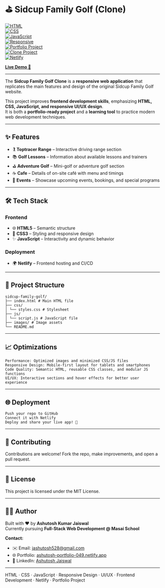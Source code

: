 
# ⛳ Sidcup Family Golf (Clone)

[![HTML](https://img.shields.io/badge/HTML-E34F26?logo=html5&logoColor=white)](https://developer.mozilla.org/en-US/docs/Web/HTML)  
[![CSS](https://img.shields.io/badge/CSS-1572B6?logo=css3&logoColor=white)](https://developer.mozilla.org/en-US/docs/Web/CSS)  
[![JavaScript](https://img.shields.io/badge/JavaScript-F7DF1E?logo=javascript&logoColor=black)](https://developer.mozilla.org/en-US/docs/Web/JavaScript)  
[![Responsive](https://img.shields.io/badge/Responsive-Mobile--Friendly-4CAF50)](https://developer.mozilla.org/en-US/docs/Learn/CSS/CSS_layout/Responsive_Design)  
[![Portfolio Project](https://img.shields.io/badge/Portfolio-Ready-blue)](https://ashutosh-portfolio-049.netlify.app/)  
[![Clone Project](https://img.shields.io/badge/Clone-SidcupFamilyGolf-orange)](https://jocular-platypus-6a8563.netlify.app/)  
[![Netlify](https://img.shields.io/badge/Deployed%20on-Netlify-00C7B7?logo=netlify)](https://jocular-platypus-6a8563.netlify.app/)

[**Live Demo 🚀**](https://jocular-platypus-6a8563.netlify.app/)

---

The **Sidcup Family Golf Clone** is a **responsive web application** that replicates the main features and design of the original Sidcup Family Golf website.  

This project improves **frontend development skills**, emphasizing **HTML, CSS, JavaScript, and responsive UI/UX design**.  
It is both a **portfolio-ready project** and a **learning tool** to practice modern web development techniques.  

---

## ✨ Features

- 🏌️ **Toptracer Range** – Interactive driving range section  
- 📚 **Golf Lessons** – Information about available lessons and trainers  
- ⛳ **Adventure Golf** – Mini-golf or adventure golf section  
- ☕ **Cafe** – Details of on-site café with menu and timings  
- 🎉 **Events** – Showcase upcoming events, bookings, and special programs  

---

## 🛠️ Tech Stack

### Frontend
- 🌐 **HTML5** – Semantic structure  
- 🎨 **CSS3** – Styling and responsive design  
- ✨ **JavaScript** – Interactivity and dynamic behavior  

### Deployment
- 🌍 **Netlify** – Frontend hosting and CI/CD  

---

## 📁 Project Structure
```
sidcup-family-golf/
├── index.html # Main HTML file
├── css/
│ └── styles.css # Stylesheet
├── js/
│ └── script.js # JavaScript file
├── images/ # Image assets
└── README.md
```



---

## 📈 Optimizations
```
Performance: Optimized images and minimized CSS/JS files
Responsive Design: Mobile-first layout for tablets and smartphones
Code Quality: Semantic HTML, reusable CSS classes, and modular JS functions
UI/UX: Interactive sections and hover effects for better user experience
```


---

## 🌐 Deployment
```
Push your repo to GitHub
Connect it with Netlify
Deploy and share your live app! 🚀
```

---

## 🤝 Contributing
Contributions are welcome! Fork the repo, make improvements, and open a pull request.

---

## 📜 License
This project is licensed under the MIT License.

---

## 👨‍💻 Author
Built with ❤️ by **Ashutosh Kumar Jaiswal**  
Currently pursuing **Full-Stack Web Development @ Masai School**

**Contact:**
- ✉️ Email: [jashutosh528@gmail.com](mailto:jashutosh528@gmail.com)  
- 🌐 Portfolio: [ashutosh-portfolio-049.netlify.app](https://ashutosh-portfolio-049.netlify.app)  
- 💼 LinkedIn: [Ashutosh Jaiswal](https://www.linkedin.com/in/ashutosh-kumar-jaiswal-128054256/)  

---

HTML · CSS · JavaScript · Responsive Design · UI/UX · Frontend Development · Netlify · Portfolio Project

